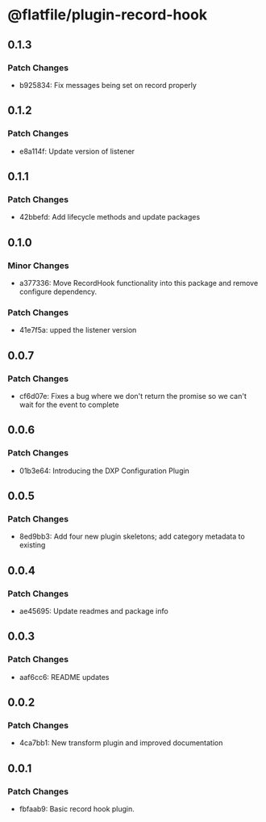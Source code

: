 # @flatfile/plugin-record-hook

## 0.1.3

### Patch Changes

- b925834: Fix messages being set on record properly

## 0.1.2

### Patch Changes

- e8a114f: Update version of listener

## 0.1.1

### Patch Changes

- 42bbefd: Add lifecycle methods and update packages

## 0.1.0

### Minor Changes

- a377336: Move RecordHook functionality into this package and remove configure dependency.

### Patch Changes

- 41e7f5a: upped the listener version

## 0.0.7

### Patch Changes

- cf6d07e: Fixes a bug where we don't return the promise so we can't wait for the event to complete

## 0.0.6

### Patch Changes

- 01b3e64: Introducing the DXP Configuration Plugin

## 0.0.5

### Patch Changes

- 8ed9bb3: Add four new plugin skeletons; add category metadata to existing

## 0.0.4

### Patch Changes

- ae45695: Update readmes and package info

## 0.0.3

### Patch Changes

- aaf6cc6: README updates

## 0.0.2

### Patch Changes

- 4ca7bb1: New transform plugin and improved documentation

## 0.0.1

### Patch Changes

- fbfaab9: Basic record hook plugin.
